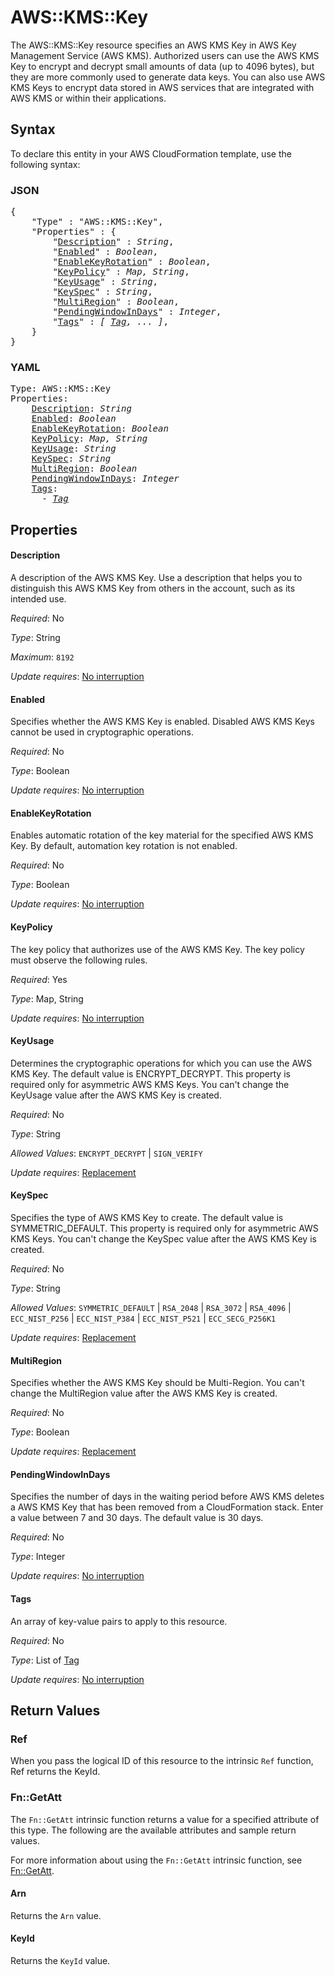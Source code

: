 # AWS::KMS::Key

The AWS::KMS::Key resource specifies an AWS KMS Key in AWS Key Management Service (AWS KMS). Authorized users can use the AWS KMS Key to encrypt and decrypt small amounts of data (up to 4096 bytes), but they are more commonly used to generate data keys. You can also use AWS KMS Keys to encrypt data stored in AWS services that are integrated with AWS KMS or within their applications.

## Syntax

To declare this entity in your AWS CloudFormation template, use the following syntax:

### JSON

<pre>
{
    "Type" : "AWS::KMS::Key",
    "Properties" : {
        "<a href="#description" title="Description">Description</a>" : <i>String</i>,
        "<a href="#enabled" title="Enabled">Enabled</a>" : <i>Boolean</i>,
        "<a href="#enablekeyrotation" title="EnableKeyRotation">EnableKeyRotation</a>" : <i>Boolean</i>,
        "<a href="#keypolicy" title="KeyPolicy">KeyPolicy</a>" : <i>Map, String</i>,
        "<a href="#keyusage" title="KeyUsage">KeyUsage</a>" : <i>String</i>,
        "<a href="#keyspec" title="KeySpec">KeySpec</a>" : <i>String</i>,
        "<a href="#multiregion" title="MultiRegion">MultiRegion</a>" : <i>Boolean</i>,
        "<a href="#pendingwindowindays" title="PendingWindowInDays">PendingWindowInDays</a>" : <i>Integer</i>,
        "<a href="#tags" title="Tags">Tags</a>" : <i>[ <a href="tag.md">Tag</a>, ... ]</i>,
    }
}
</pre>

### YAML

<pre>
Type: AWS::KMS::Key
Properties:
    <a href="#description" title="Description">Description</a>: <i>String</i>
    <a href="#enabled" title="Enabled">Enabled</a>: <i>Boolean</i>
    <a href="#enablekeyrotation" title="EnableKeyRotation">EnableKeyRotation</a>: <i>Boolean</i>
    <a href="#keypolicy" title="KeyPolicy">KeyPolicy</a>: <i>Map, String</i>
    <a href="#keyusage" title="KeyUsage">KeyUsage</a>: <i>String</i>
    <a href="#keyspec" title="KeySpec">KeySpec</a>: <i>String</i>
    <a href="#multiregion" title="MultiRegion">MultiRegion</a>: <i>Boolean</i>
    <a href="#pendingwindowindays" title="PendingWindowInDays">PendingWindowInDays</a>: <i>Integer</i>
    <a href="#tags" title="Tags">Tags</a>: <i>
      - <a href="tag.md">Tag</a></i>
</pre>

## Properties

#### Description

A description of the AWS KMS Key. Use a description that helps you to distinguish this AWS KMS Key from others in the account, such as its intended use.

_Required_: No

_Type_: String

_Maximum_: <code>8192</code>

_Update requires_: [No interruption](https://docs.aws.amazon.com/AWSCloudFormation/latest/UserGuide/using-cfn-updating-stacks-update-behaviors.html#update-no-interrupt)

#### Enabled

Specifies whether the AWS KMS Key is enabled. Disabled AWS KMS Keys cannot be used in cryptographic operations.

_Required_: No

_Type_: Boolean

_Update requires_: [No interruption](https://docs.aws.amazon.com/AWSCloudFormation/latest/UserGuide/using-cfn-updating-stacks-update-behaviors.html#update-no-interrupt)

#### EnableKeyRotation

Enables automatic rotation of the key material for the specified AWS KMS Key. By default, automation key rotation is not enabled.

_Required_: No

_Type_: Boolean

_Update requires_: [No interruption](https://docs.aws.amazon.com/AWSCloudFormation/latest/UserGuide/using-cfn-updating-stacks-update-behaviors.html#update-no-interrupt)

#### KeyPolicy

The key policy that authorizes use of the AWS KMS Key. The key policy must observe the following rules.

_Required_: Yes

_Type_: Map, String

_Update requires_: [No interruption](https://docs.aws.amazon.com/AWSCloudFormation/latest/UserGuide/using-cfn-updating-stacks-update-behaviors.html#update-no-interrupt)

#### KeyUsage

Determines the cryptographic operations for which you can use the AWS KMS Key. The default value is ENCRYPT_DECRYPT. This property is required only for asymmetric AWS KMS Keys. You can't change the KeyUsage value after the AWS KMS Key is created.

_Required_: No

_Type_: String

_Allowed Values_: <code>ENCRYPT_DECRYPT</code> | <code>SIGN_VERIFY</code>

_Update requires_: [Replacement](https://docs.aws.amazon.com/AWSCloudFormation/latest/UserGuide/using-cfn-updating-stacks-update-behaviors.html#update-replacement)

#### KeySpec

Specifies the type of AWS KMS Key to create. The default value is SYMMETRIC_DEFAULT. This property is required only for asymmetric AWS KMS Keys. You can't change the KeySpec value after the AWS KMS Key is created.

_Required_: No

_Type_: String

_Allowed Values_: <code>SYMMETRIC_DEFAULT</code> | <code>RSA_2048</code> | <code>RSA_3072</code> | <code>RSA_4096</code> | <code>ECC_NIST_P256</code> | <code>ECC_NIST_P384</code> | <code>ECC_NIST_P521</code> | <code>ECC_SECG_P256K1</code>

_Update requires_: [Replacement](https://docs.aws.amazon.com/AWSCloudFormation/latest/UserGuide/using-cfn-updating-stacks-update-behaviors.html#update-replacement)

#### MultiRegion

Specifies whether the AWS KMS Key should be Multi-Region. You can't change the MultiRegion value after the AWS KMS Key is created.

_Required_: No

_Type_: Boolean

_Update requires_: [Replacement](https://docs.aws.amazon.com/AWSCloudFormation/latest/UserGuide/using-cfn-updating-stacks-update-behaviors.html#update-replacement)

#### PendingWindowInDays

Specifies the number of days in the waiting period before AWS KMS deletes a AWS KMS Key that has been removed from a CloudFormation stack. Enter a value between 7 and 30 days. The default value is 30 days.

_Required_: No

_Type_: Integer

_Update requires_: [No interruption](https://docs.aws.amazon.com/AWSCloudFormation/latest/UserGuide/using-cfn-updating-stacks-update-behaviors.html#update-no-interrupt)

#### Tags

An array of key-value pairs to apply to this resource.

_Required_: No

_Type_: List of <a href="tag.md">Tag</a>

_Update requires_: [No interruption](https://docs.aws.amazon.com/AWSCloudFormation/latest/UserGuide/using-cfn-updating-stacks-update-behaviors.html#update-no-interrupt)

## Return Values

### Ref

When you pass the logical ID of this resource to the intrinsic `Ref` function, Ref returns the KeyId.

### Fn::GetAtt

The `Fn::GetAtt` intrinsic function returns a value for a specified attribute of this type. The following are the available attributes and sample return values.

For more information about using the `Fn::GetAtt` intrinsic function, see [Fn::GetAtt](https://docs.aws.amazon.com/AWSCloudFormation/latest/UserGuide/intrinsic-function-reference-getatt.html).

#### Arn

Returns the <code>Arn</code> value.

#### KeyId

Returns the <code>KeyId</code> value.


